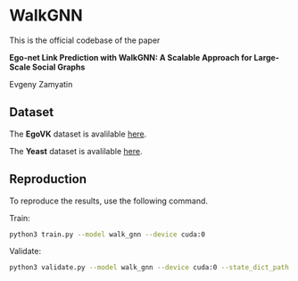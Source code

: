 # WalkGNN #
This is the official codebase of the paper

**Ego-net Link Prediction with WalkGNN: A Scalable Approach for Large-Scale Social Graphs**

Evgeny Zamyatin

## Dataset ##
The **EgoVK** dataset is avalilable [here](https://cloud.mail.ru/public/XkJG/e7JnntX7H).

The **Yeast** dataset is avalilable [here](https://www.chrsmrrs.com/graphkerneldatasets/YEAST.zip).


## Reproduction ##
To reproduce the results, use the following command.

Train:
```bash
python3 train.py --model walk_gnn --device cuda:0
```

Validate:
```bash
python3 validate.py --model walk_gnn --device cuda:0 --state_dict_path <path>
```

